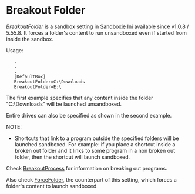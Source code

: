 # Breakout Folder

_BreakoutFolder_  is a sandbox setting in [Sandboxie Ini](SandboxieIni.md) available since v1.0.8 / 5.55.8. It forces a folder's content to run unsandboxed even if started from inside the sandbox.

Usage:

```
   .
   .
   .
   [DefaultBox]
   BreakoutFolder=C:\Downloads
   BreakoutFolder=E:\
```

The first example specifies that any content inside the folder "C:\Downloads" will be launched unsandboxed.

Entire drives can also be specified as shown in the second example.

NOTE:
 * Shortcuts that link to a program outside the specified folders will be launched sandboxed. For example: if you place a shortcut inside a broken out folder and it links to some program in a non broken out folder, then the shortcut will launch sandboxed.

Check [BreakoutProcess](BreakoutProcess.md) for information on breaking out programs.

Also check [ForceFolder](ForceFolder.md), the counterpart of this setting, which forces a folder's content to launch sandboxed.
